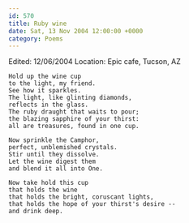 ```yaml
---
id: 570
title: Ruby wine
date: Sat, 13 Nov 2004 12:00:00 +0000
category: Poems
---
```


Edited: 12/06/2004
Location: Epic cafe, Tucson, AZ

    Hold up the wine cup  
    to the light, my friend.  
    See how it sparkles.  
    The light, like glinting diamonds,  
    reflects in the glass.  
    The ruby draught that waits to pour;  
    the blazing sapphire of your thirst:  
    all are treasures, found in one cup.

    Now sprinkle the Camphor,  
    perfect, unblemished crystals.  
    Stir until they dissolve.  
    Let the wine digest them  
    and blend it all into One.

    Now take hold this cup  
    that holds the wine  
    that holds the bright, coruscant lights,  
    that holds the hope of your thirst's desire --  
    and drink deep.


